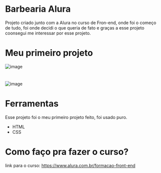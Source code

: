 # Barbearia Alura
Projeto criado junto com a Alura no curso de Fron-end, onde foi o começo de tudo, foi onde decidi o que queria de fato e graças a esse projeto coonsegui me interessar por esse projeto.

# Meu primeiro projeto

![image](https://user-images.githubusercontent.com/92988574/158838170-8630cf92-99ce-493e-9878-658c18e43135.png)
#
![image](https://user-images.githubusercontent.com/92988574/158838707-acb19457-d334-400a-b783-548286c40fdc.png)

# Ferramentas
Esse projeto foi o meu primeiro projeto feito, foi usado puro.
- HTML
- CSS

# Como faço pra fazer o curso?

link para o curso: https://www.alura.com.br/formacao-front-end

